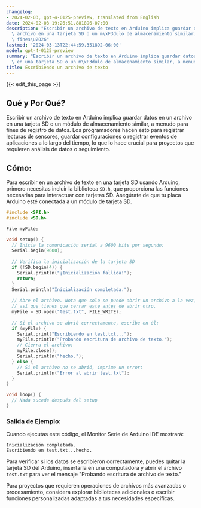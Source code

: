 ```yaml
---
changelog:
- 2024-02-03, gpt-4-0125-preview, translated from English
date: 2024-02-03 19:26:51.881896-07:00
description: "Escribir un archivo de texto en Arduino implica guardar datos en un\
  \ archivo en una tarjeta SD o un m\xF3dulo de almacenamiento similar, a menudo para\
  \ fines\u2026"
lastmod: '2024-03-13T22:44:59.351892-06:00'
model: gpt-4-0125-preview
summary: "Escribir un archivo de texto en Arduino implica guardar datos en un archivo\
  \ en una tarjeta SD o un m\xF3dulo de almacenamiento similar, a menudo para fines\u2026"
title: Escribiendo un archivo de texto
---
```


{{< edit_this_page >}}

## Qué y Por Qué?
Escribir un archivo de texto en Arduino implica guardar datos en un archivo en una tarjeta SD o un módulo de almacenamiento similar, a menudo para fines de registro de datos. Los programadores hacen esto para registrar lecturas de sensores, guardar configuraciones o registrar eventos de aplicaciones a lo largo del tiempo, lo que lo hace crucial para proyectos que requieren análisis de datos o seguimiento.

## Cómo:
Para escribir en un archivo de texto en una tarjeta SD usando Arduino, primero necesitas incluir la biblioteca `SD.h`, que proporciona las funciones necesarias para interactuar con tarjetas SD. Asegúrate de que tu placa Arduino esté conectada a un módulo de tarjeta SD.

```cpp
#include <SPI.h>
#include <SD.h>

File myFile;

void setup() {
  // Inicia la comunicación serial a 9600 bits por segundo:
  Serial.begin(9600);
  
  // Verifica la inicialización de la tarjeta SD
  if (!SD.begin(4)) {
    Serial.println("¡Inicialización fallida!");
    return;
  }
  Serial.println("Inicialización completada.");
  
  // Abre el archivo. Nota que solo se puede abrir un archivo a la vez,
  // así que tienes que cerrar este antes de abrir otro.
  myFile = SD.open("test.txt", FILE_WRITE);
  
  // Si el archivo se abrió correctamente, escribe en él:
  if (myFile) {
    Serial.print("Escribiendo en test.txt...");
    myFile.println("Probando escritura de archivo de texto.");
    // Cierra el archivo:
    myFile.close();
    Serial.println("hecho.");
  } else {
    // Si el archivo no se abrió, imprime un error:
    Serial.println("Error al abrir test.txt");
  }
}

void loop() {
  // Nada sucede después del setup
}
```

### Salida de Ejemplo:
Cuando ejecutas este código, el Monitor Serie de Arduino IDE mostrará:
```
Inicialización completada.
Escribiendo en test.txt...hecho.
```
Para verificar si los datos se escribieron correctamente, puedes quitar la tarjeta SD del Arduino, insertarla en una computadora y abrir el archivo `test.txt` para ver el mensaje "Probando escritura de archivo de texto."

Para proyectos que requieren operaciones de archivos más avanzadas o procesamiento, considera explorar bibliotecas adicionales o escribir funciones personalizadas adaptadas a tus necesidades específicas.
